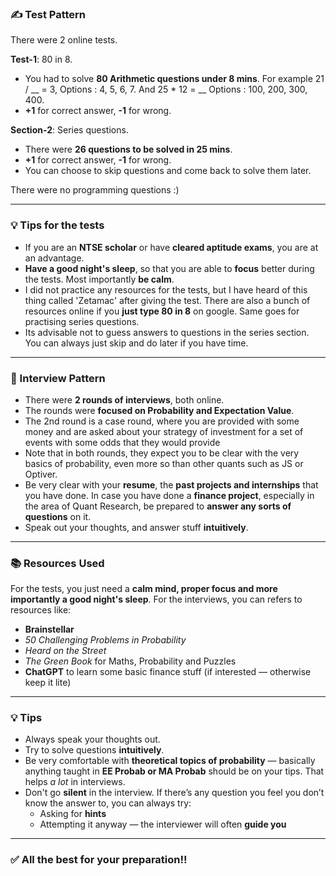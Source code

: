### ✍️ Test Pattern

There were 2 online tests.

**Test-1**: 80 in 8.
- You had to solve **80 Arithmetic questions under 8 mins**. For example 21 / __ = 3, Options : 4, 5, 6, 7. And 25 * 12 = __ Options : 100, 200, 300, 400. 
- **+1** for correct answer, **-1** for wrong.
  
**Section-2**: Series questions.
  - There were **26 questions to be solved in 25 mins**. 
  - **+1** for correct answer, **-1** for wrong.
  - You can choose to skip questions and come back to solve them later. 

There were no programming questions :)

---
### 💡 Tips for the tests
- If you are an **NTSE scholar** or have **cleared aptitude exams**, you are at an advantage.
- **Have a good night's sleep**, so that you are able to **focus** better during the tests. Most importantly **be calm**.
- I did not practice any resources for the tests, but I have heard of this thing called 'Zetamac' after giving the test. There are also a bunch of resources online if you **just type 80 in 8** on google. Same goes for practising series questions.
- Its advisable not to guess answers to questions in the series section. You can always just skip and do later if you have time. 
---
### 👥 Interview Pattern
- There were **2 rounds of interviews**, both online. 
- The rounds were **focused on Probability and Expectation Value**.
- The 2nd round is a case round, where you are provided with some money and are asked about your strategy of investment for a set of events with some odds that they would provide
- Note that in both rounds, they expect you to be clear with the very basics of probability, even more so than other quants such as JS or Optiver. 
- Be very clear with your **resume**, the **past projects and internships** that you have done. In case you have done a **finance project**, especially in the area of Quant Research, be prepared to **answer any sorts of questions** on it.
- Speak out your thoughts, and answer stuff **intuitively**. 

---

### 📚 Resources Used
For the tests, you just need a **calm mind, proper focus and more importantly a good night's sleep**.
For the interviews, you can refers to resources like:
- **Brainstellar**
- *50 Challenging Problems in Probability*
- *Heard on the Street*
- *The Green Book* for Maths, Probability and Puzzles
- **ChatGPT** to learn some basic finance stuff (if interested — otherwise keep it lite)

---


### 💡 Tips

- Always speak your thoughts out. 
- Try to solve questions **intuitively**.
- Be very comfortable with **theoretical topics of probability** — basically anything taught in **EE Probab or MA Probab** should be on your tips. That helps *a lot* in interviews.
- Don't go **silent** in the interview. If there’s any question you feel you don’t know the answer to, you can always try:
  - Asking for **hints**
  - Attempting it anyway — the interviewer will often **guide you**

---

### ✅ All the best for your preparation!!
